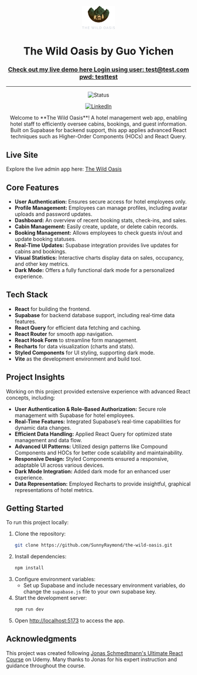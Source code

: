 <div align="center">

  <img src="./public/logo-dark.png" alt="logo" width="90" height="auto">

  <h1>The Wild Oasis by Guo Yichen</h1>

  <h3>
    <a href="https://sunnyray-the-wild-oasis.netlify.app/">
      <strong>Check out my live demo here</strong>
      <strong>Login using user: test@test.com pwd: testtest </strong>
    </a>
  </h3>

  <hr>

</div>

<!-- Badges -->
<div align="center">

![Status](https://img.shields.io/badge/Status-Completed-success?style=flat)

[![LinkedIn](https://img.shields.io/badge/LinkedIn-Connect-blue?style=for-the-badge&logo=linkedin)](https://www.linkedin.com/in/yichen-guo-63756829a/)

</div>

<p align="center">
Welcome to **The Wild Oasis**! A hotel management web app, enabling hotel staff to efficiently oversee cabins, bookings, and guest information. Built on Supabase for backend support, this app applies advanced React techniques such as Higher-Order Components (HOCs) and React Query.
</p>

## Live Site

Explore the live admin app here: [The Wild Oasis](https://sunnyray-the-wild-oasis.netlify.app/)

## Core Features

- **User Authentication:** Ensures secure access for hotel employees only.
- **Profile Management:** Employees can manage profiles, including avatar uploads and password updates.
- **Dashboard:** An overview of recent booking stats, check-ins, and sales.
- **Cabin Management:** Easily create, update, or delete cabin records.
- **Booking Management:** Allows employees to check guests in/out and update booking statuses.
- **Real-Time Updates:** Supabase integration provides live updates for cabins and bookings.
- **Visual Statistics:** Interactive charts display data on sales, occupancy, and other key metrics.
- **Dark Mode:** Offers a fully functional dark mode for a personalized experience.

## Tech Stack

- **React** for building the frontend.
- **Supabase** for backend database support, including real-time data features.
- **React Query** for efficient data fetching and caching.
- **React Router** for smooth app navigation.
- **React Hook Form** to streamline form management.
- **Recharts** for data visualization (charts and stats).
- **Styled Components** for UI styling, supporting dark mode.
- **Vite** as the development environment and build tool.

## Project Insights

Working on this project provided extensive experience with advanced React concepts, including:

- **User Authentication & Role-Based Authorization:** Secure role management with Supabase for hotel employees.
- **Real-Time Features:** Integrated Supabase’s real-time capabilities for dynamic data changes.
- **Efficient Data Handling:** Applied React Query for optimized state management and data flow.
- **Advanced UI Patterns:** Utilized design patterns like Compound Components and HOCs for better code scalability and maintainability.
- **Responsive Design:** Styled Components ensured a responsive, adaptable UI across various devices.
- **Dark Mode Integration:** Added dark mode for an enhanced user experience.
- **Data Representation:** Employed Recharts to provide insightful, graphical representations of hotel metrics.

## Getting Started

To run this project locally:

1. Clone the repository:
   ```bash
   git clone https://github.com/SunnyRaymond/the-wild-oasis.git
   ```
2. Install dependencies:
   ```bash
   npm install
   ```
3. Configure environment variables:
   - Set up Supabase and include necessary environment variables, do change the ```supabase.js``` file to your own supabase key.
4. Start the development server:
   ```bash
   npm run dev
   ```
5. Open [http://localhost:5173](http://localhost:5173) to access the app.

## Acknowledgments

This project was created following [Jonas Schmedtmann's Ultimate React Course](https://www.udemy.com/course/the-ultimate-react-course) on Udemy. Many thanks to Jonas for his expert instruction and guidance throughout the course.
